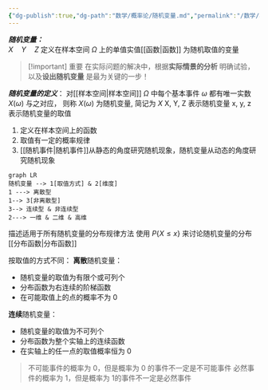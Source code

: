 ```yaml
---
{"dg-publish":true,"dg-path":"数学/概率论/随机变量.md","permalink":"/数学/概率论/随机变量/","dgPassFrontmatter":true,"noteIcon":"","created":"2024-05-21T15:20:28.770+08:00","updated":"2024-06-14T22:08:39.527+08:00"}
---
```


***随机变量：***   
$X\quad Y\quad Z$ 
定义在样本空间 $\Omega$ 上的单值实值[[函数\|函数]] 
为随机取值的变量

>[!important] 重要
>在实际问题的解决中，根据**实际情景的分析**
>明确试验，以及**设出随机变量**
>是最为关键的一步！


***随机变量的定义***：
对[[样本空间\|样本空间]] $\Omega$ 中每个基本事件 $\omega$ 都有唯一实数 $X(\omega)$ 与之对应，
则称 $X(\omega)$ 为随机变量, 简记为 $X$
X, Y, Z 表示随机变量    x, y, z 表示随机变量的取值

1. 定义在样本空间上的函数
2. 取值有一定的概率规律
3. [[随机事件\|随机事件]]从静态的角度研究随机现象，随机变量从动态的角度研究随机现象

```mermaid
graph LR
随机变量 --> 1[取值方式] & 2[维度]
1 ---> 离散型 
1--> 3[非离散型]
3--> 连续型 & 非连续型
2---> 一维 & 二维 & 高维
```

描述适用于所有随机变量的分布规律方法
使用 $P\left\{X\leq x \right\}$  来讨论随机变量的分布   [[分布函数\|分布函数]]

按取值的方式不同：
**离散**随机变量：
- 随机变量的取值为有限个或可列个
- 分布函数为右连续的阶梯函数
- 在可能取值上的点的概率不为 0

**连续**随机变量：
- 随机变量的取值为不可列个
- 分布函数为整个实轴上的连续函数
- 在实轴上的任一点的取值概率恒为 0

>不可能事件的概率为 0，但是概率为 0 的事件不一定是不可能事件
>必然事件的概率为 1，但是概率为 1的事件不一定是必然事件






